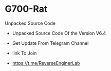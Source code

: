 # G700-Rat
Unpacked Source Code




* Unpacked Source Code Of the Version V6.4

* Get Update From Telegram Channel

* link To Join

* https://t.me/ReverseEnginerLab
